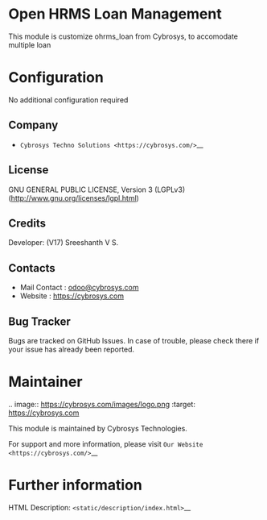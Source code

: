 Open HRMS Loan Management
===========================
This module is customize ohrms_loan from Cybrosys, to accomodate multiple loan

Configuration
=============
No additional configuration required

Company
-------
* `Cybrosys Techno Solutions <https://cybrosys.com/>`__

License
-------
GNU GENERAL PUBLIC LICENSE, Version 3 (LGPLv3)
(http://www.gnu.org/licenses/lgpl.html)

Credits
-------
Developer: (V17)  Sreeshanth V S.

Contacts
--------
* Mail Contact : odoo@cybrosys.com
* Website : https://cybrosys.com

Bug Tracker
-----------
Bugs are tracked on GitHub Issues. In case of trouble, please check there if
your issue has already been reported.

Maintainer
==========
.. image:: https://cybrosys.com/images/logo.png
   :target: https://cybrosys.com

This module is maintained by Cybrosys Technologies.

For support and more information, please visit `Our Website <https://cybrosys.com/>`__

Further information
===================
HTML Description: `<static/description/index.html>`__
